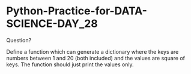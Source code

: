 # Python-Practice-for-DATA-SCIENCE-DAY_28
Question?

Define a function which can generate a dictionary where the keys are numbers between 1 and 20 (both included) and the values are square of keys. The function should just print the values only.
